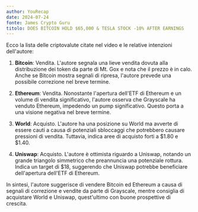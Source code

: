 ```yaml
---
author: YouRecap
date: 2024-07-24
fonte: James Crypto Guru
titolo: DOES BITCOIN HOLD $65,000 & TESLA STOCK -10% AFTER EARNINGS
---
```


Ecco la lista delle criptovalute citate nel video e le relative intenzioni dell'autore:

1. **Bitcoin**: Vendita. L'autore segnala una lieve vendita dovuta alla distribuzione dei token da parte di Mt. Gox e nota che il prezzo è in calo. Anche se Bitcoin mostra segnali di ripresa, l'autore prevede una possibile correzione nel breve termine.

2. **Ethereum**: Vendita. Nonostante l'apertura dell'ETF di Ethereum e un volume di vendita significativo, l'autore osserva che Grayscale ha venduto Ethereum, impedendo un pump significativo. Questo porta a una visione negativa nel breve termine.

3. **World**: Acquisto. L'autore ha una posizione su World ma avverte di essere cauti a causa di potenziali sbloccaggi che potrebbero causare pressioni di vendita. Tuttavia, indica aree di acquisto forti a $1.80 e $1.40.

4. **Uniswap**: Acquisto. L'autore è ottimista riguardo a Uniswap, notando un grande triangolo simmetrico che preannuncia una potenziale rottura. Indica un target di $18, suggerendo che Uniswap potrebbe beneficiare dell'apertura dell'ETF di Ethereum.

In sintesi, l'autore suggerisce di vendere Bitcoin ed Ethereum a causa di segnali di correzione e vendite da parte di Grayscale, mentre consiglia di acquistare World e Uniswap, quest'ultimo con buone prospettive di crescita.
